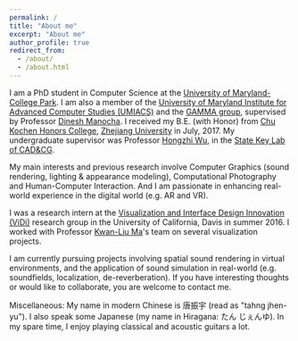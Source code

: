 ```yaml
---
permalink: /
title: "About me"
excerpt: "About me"
author_profile: true
redirect_from: 
  - /about/
  - /about.html
---
```


I am a PhD student in Computer Science at the [University of Maryland-College Park](http://www.cs.umd.edu/). I am also a member of the [University of Maryland Institute for Advanced Computer Studies (UMIACS)](http://www.umiacs.umd.edu/) and the [GAMMA group](http://gamma.umd.edu/), supervised by Professor [Dinesh Manocha](https://www.cs.umd.edu/~dm/biography.html). I received my B.E. (with Honor) from [Chu Kochen Honors College](http://ckc.zju.edu.cn/english/), [Zhejiang University](http://www.zju.edu.cn/english/) in July, 2017. My undergraduate supervisor was Professor [Hongzhi Wu](http://www.cad.zju.edu.cn/home/hwu/), in the [State Key Lab of CAD&CG](http://www.cad.zju.edu.cn/english.html).

My main interests and previous research involve Computer Graphics (sound rendering, lighting & appearance modeling), Computational Photography and Human-Computer Interaction. And I am passionate in enhancing real-world experience in the digital world (e.g. AR and VR). 

I was a research intern at the [Visualization and Interface Design Innovation (ViDi)](https://vidi.cs.ucdavis.edu/) research group in the University of California, Davis in summer 2016. I worked with Professor [Kwan-Liu Ma](http://web.cs.ucdavis.edu/~ma/)'s team on several visualization projects.

I am currently pursuing projects involving spatial sound rendering in virtual environments, and the application of sound simulation in real-world (e.g. soundfields, localization, de-reverberation). If you have interesting thoughts or would like to collaborate, you are welcome to contact me.

Miscellaneous: My name in modern Chinese is 唐振宇 (read as "tahng jhen-yu"). I also speak some Japanese (my name in Hiragana: たん じぇんゆ). In my spare time, I enjoy playing classical and acoustic guitars a lot.
